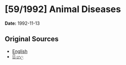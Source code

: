 # [59/1992] Animal Diseases

**Date:** 1992-11-13

## Original Sources

- [English](https://documents.gov.lk/view/acts/1992/11/59-1992_E.pdf)
- [සිංහල](https://documents.gov.lk/view/acts/1992/11/59-1992_S.pdf)
